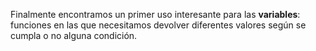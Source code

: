 Finalmente encontramos un primer uso interesante para las **variables**: funciones en las que necesitamos devolver diferentes valores según se cumpla o no alguna condición.